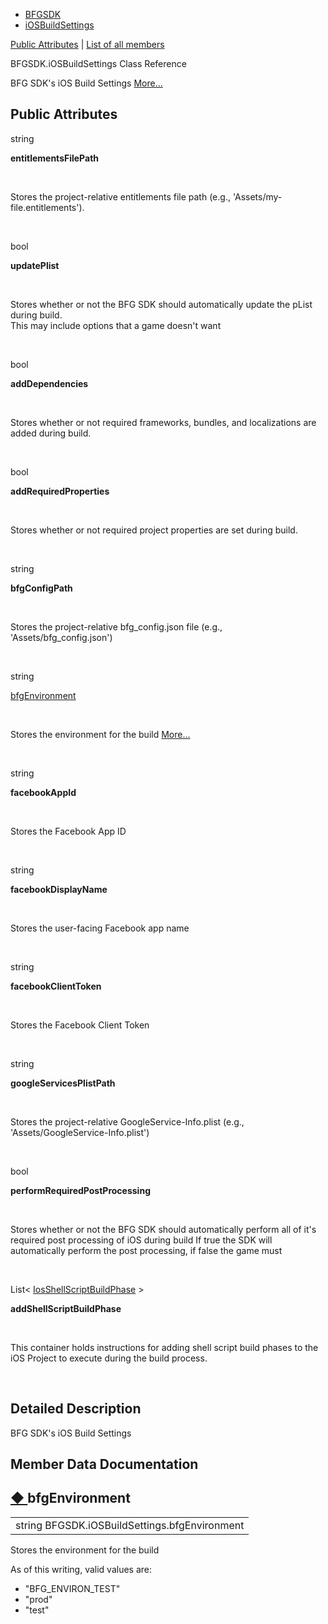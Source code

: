   - [BFGSDK](namespace_b_f_g_s_d_k.html)
  - [iOSBuildSettings](class_b_f_g_s_d_k_1_1i_o_s_build_settings.html)

[Public Attributes](#pub-attribs) | [List of all
members](class_b_f_g_s_d_k_1_1i_o_s_build_settings-members.html)

BFGSDK.iOSBuildSettings Class Reference

BFG SDK's iOS Build Settings
[More...](class_b_f_g_s_d_k_1_1i_o_s_build_settings.html#details)

##  Public Attributes

string 

**entitlementsFilePath**

 

Stores the project-relative entitlements file path (e.g.,
'Assets/my-file.entitlements').  

 

bool 

**updatePlist**

 

Stores whether or not the BFG SDK should automatically update the pList
during build.  
This may include options that a game doesn't want  

 

bool 

**addDependencies**

 

Stores whether or not required frameworks, bundles, and localizations
are added during build.  

 

bool 

**addRequiredProperties**

 

Stores whether or not required project properties are set during
build.  

 

string 

**bfgConfigPath**

 

Stores the project-relative bfg\_config.json file (e.g.,
'Assets/bfg\_config.json')  

 

string 

[bfgEnvironment](class_b_f_g_s_d_k_1_1i_o_s_build_settings.html#a697a7d6f835eca81e4ef19f2fc5340f3)

 

Stores the environment for the build
[More...](class_b_f_g_s_d_k_1_1i_o_s_build_settings.html#a697a7d6f835eca81e4ef19f2fc5340f3)  

 

string 

**facebookAppId**

 

Stores the Facebook App ID  

 

string 

**facebookDisplayName**

 

Stores the user-facing Facebook app name  

 

string 

**facebookClientToken**

 

Stores the Facebook Client Token  

 

string 

**googleServicesPlistPath**

 

Stores the project-relative GoogleService-Info.plist (e.g.,
'Assets/GoogleService-Info.plist')  

 

bool 

**performRequiredPostProcessing**

 

Stores whether or not the BFG SDK should automatically perform all of
it's required post processing of iOS during build If true the SDK will
automatically perform the post processing, if false the game must  

 

List\<
[IosShellScriptBuildPhase](class_b_f_g_s_d_k_1_1_ios_shell_script_build_phase.html)
\> 

**addShellScriptBuildPhase**

 

This container holds instructions for adding shell script build phases
to the iOS Project to execute during the build process.  

 

## Detailed Description

BFG SDK's iOS Build Settings

## Member Data Documentation

## [◆ ](#a697a7d6f835eca81e4ef19f2fc5340f3)bfgEnvironment

|                                               |
| --------------------------------------------- |
| string BFGSDK.iOSBuildSettings.bfgEnvironment |

Stores the environment for the build

As of this writing, valid values are:

  - "BFG\_ENVIRON\_TEST"
  - "prod"
  - "test"
